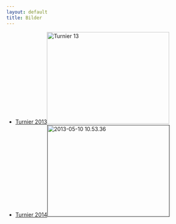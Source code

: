 ```yaml
---
layout: default
title: Bilder
---
```


<ul class="small-block-grid-1 medium-block-grid-2 large-block-grid-3">
<li><a href="https://secure.flickr.com/photos/117851037@N03/sets/72157641155047124/" class="button-contact-place" title="Turnier 2013">Turnier 2013<img src="/images/fsturnier13.jpg" width="320" height="240" alt="Turnier 13"></a></li>
<li><a href="" class="button-contact-place" title="Turnier 2014">Turnier 2014<img src="" width="320" height="240" alt="2013-05-10 10.53.36"></a></li>
</ul>